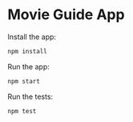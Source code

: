 # Movie Guide App

Install the app:

```bash
npm install
```

Run the app:

```bash
npm start
```

Run the tests:

```bash
npm test
```
